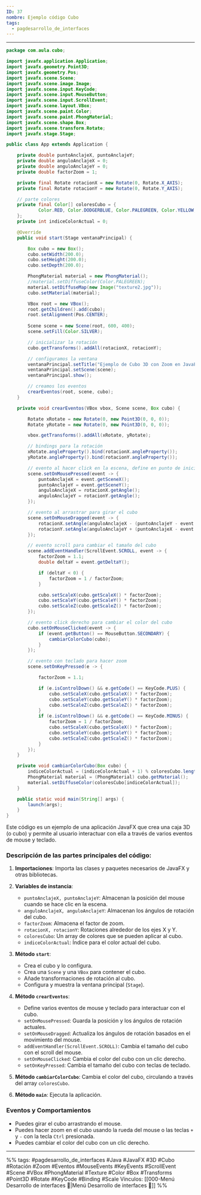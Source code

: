 ```yaml
---
ID: 37
nombre: Ejemplo código Cubo
tags:
  - pagdesarrollo_de_interfaces
---
```

___

```java
package com.aula.cubo;

import javafx.application.Application;
import javafx.geometry.Point3D;
import javafx.geometry.Pos;
import javafx.scene.Scene;
import javafx.scene.image.Image;
import javafx.scene.input.KeyCode;
import javafx.scene.input.MouseButton;
import javafx.scene.input.ScrollEvent;
import javafx.scene.layout.VBox;
import javafx.scene.paint.Color;
import javafx.scene.paint.PhongMaterial;
import javafx.scene.shape.Box;
import javafx.scene.transform.Rotate;
import javafx.stage.Stage;

public class App extends Application {

    private double puntoAnclajeX, puntoAnclajeY;
    private double anguloAnclajeX = 0;
    private double anguloAnclajeY = 0;
    private double factorZoom = 1;

    private final Rotate rotacionX = new Rotate(0, Rotate.X_AXIS);
    private final Rotate rotacionY = new Rotate(0, Rotate.Y_AXIS);    

    // parte colores
    private final Color[] coloresCubo = {
            Color.RED, Color.DODGERBLUE, Color.PALEGREEN, Color.YELLOW, Color.ORANGE, Color.PURPLE
    };
    private int indiceColorActual = 0;

    @Override
    public void start(Stage ventanaPrincipal) {

        Box cubo = new Box();
        cubo.setWidth(200.0);
        cubo.setHeight(200.0);
        cubo.setDepth(200.0);

        PhongMaterial material = new PhongMaterial();
        //material.setDiffuseColor(Color.PALEGREEN);   
        material.setDiffuseMap(new Image("texture2.jpg"));
        cubo.setMaterial(material);

        VBox root = new VBox();
        root.getChildren().add(cubo);
        root.setAlignment(Pos.CENTER);
        
        Scene scene = new Scene(root, 600, 400);        
        scene.setFill(Color.SILVER);

        // inicializar la rotación
        cubo.getTransforms().addAll(rotacionX, rotacionY);

        // configuramos la ventana
        ventanaPrincipal.setTitle("Ejemplo de Cubo 3D con Zoom en JavaFX");
        ventanaPrincipal.setScene(scene);
        ventanaPrincipal.show();

        // creamos los eventos
        crearEventos(root, scene, cubo);
    }

    private void crearEventos(VBox vbox, Scene scene, Box cubo) {

        Rotate xRotate = new Rotate(0, new Point3D(0, 0, 0)); 
        Rotate yRotate = new Rotate(0, new Point3D(0, 0, 0));

        vbox.getTransforms().addAll(xRotate, yRotate);

        // bindings para la rotación
        xRotate.angleProperty().bind(rotacionX.angleProperty());
        yRotate.angleProperty().bind(rotacionY.angleProperty());

        // evento al hacer click en la escena, define en punto de inicio
        scene.setOnMousePressed(event -> {
            puntoAnclajeX = event.getSceneX();
            puntoAnclajeY = event.getSceneY();
            anguloAnclajeX = rotacionX.getAngle();
            anguloAnclajeY = rotacionY.getAngle();
        });

        // evento al arrastrar para girar el cubo
        scene.setOnMouseDragged(event -> {
            rotacionX.setAngle(anguloAnclajeX - (puntoAnclajeY - event.getSceneY()));
            rotacionY.setAngle(anguloAnclajeY + (puntoAnclajeX - event.getSceneX()));
        });

        // evento scroll para cambiar el tamaño del cubo
        scene.addEventHandler(ScrollEvent.SCROLL, event -> {
            factorZoom = 1.1;
            double deltaY = event.getDeltaY();

            if (deltaY < 0) {
                factorZoom = 1 / factorZoom;
            }

            cubo.setScaleX(cubo.getScaleX() * factorZoom);
            cubo.setScaleY(cubo.getScaleY() * factorZoom);
            cubo.setScaleZ(cubo.getScaleZ() * factorZoom);
        });

        // evento click derecho para cambiar el color del cubo
        cubo.setOnMouseClicked(event -> {
            if (event.getButton() == MouseButton.SECONDARY) {
                cambiarColorCubo(cubo);
            }
        });

        // evento con teclado para hacer zoom
        scene.setOnKeyPressed(e -> {

            factorZoom = 1.1;

            if (e.isControlDown() && e.getCode() == KeyCode.PLUS) {
                cubo.setScaleX(cubo.getScaleX() * factorZoom);
                cubo.setScaleY(cubo.getScaleY() * factorZoom);
                cubo.setScaleZ(cubo.getScaleZ() * factorZoom);
            }
            if (e.isControlDown() && e.getCode() == KeyCode.MINUS) {
                factorZoom = 1 / factorZoom;
                cubo.setScaleX(cubo.getScaleX() * factorZoom);
                cubo.setScaleY(cubo.getScaleY() * factorZoom);
                cubo.setScaleZ(cubo.getScaleZ() * factorZoom);
            }
        });
    }

    private void cambiarColorCubo(Box cubo) {
        indiceColorActual = (indiceColorActual + 1) % coloresCubo.length;
        PhongMaterial material = (PhongMaterial) cubo.getMaterial();
        material.setDiffuseColor(coloresCubo[indiceColorActual]);
    }

    public static void main(String[] args) {
        launch(args);
    }
}
```

Este código es un ejemplo de una aplicación JavaFX que crea una caja 3D (o cubo) y permite al usuario interactuar con ella a través de varios eventos de mouse y teclado.

### Descripción de las partes principales del código:

1. **Importaciones**: Importa las clases y paquetes necesarios de JavaFX y otras bibliotecas.

2. **Variables de instancia**: 
    - `puntoAnclajeX, puntoAnclajeY`: Almacenan la posición del mouse cuando se hace clic en la escena.
    - `anguloAnclajeX, anguloAnclajeY`: Almacenan los ángulos de rotación del cubo.
    - `factorZoom`: Almacena el factor de zoom.
    - `rotacionX, rotacionY`: Rotaciones alrededor de los ejes X y Y.
    - `coloresCubo`: Un array de colores que se pueden aplicar al cubo.
    - `indiceColorActual`: Índice para el color actual del cubo.

3. **Método `start`**: 
    - Crea el cubo y lo configura.
    - Crea una `Scene` y una `VBox` para contener el cubo.
    - Añade transformaciones de rotación al cubo.
    - Configura y muestra la ventana principal (`Stage`).

4. **Método `crearEventos`**: 
    - Define varios eventos de mouse y teclado para interactuar con el cubo.
    - `setOnMousePressed`: Guarda la posición y los ángulos de rotación actuales.
    - `setOnMouseDragged`: Actualiza los ángulos de rotación basados en el movimiento del mouse.
    - `addEventHandler(ScrollEvent.SCROLL)`: Cambia el tamaño del cubo con el scroll del mouse.
    - `setOnMouseClicked`: Cambia el color del cubo con un clic derecho.
    - `setOnKeyPressed`: Cambia el tamaño del cubo con teclas de teclado.

5. **Método `cambiarColorCubo`**: Cambia el color del cubo, circulando a través del array `coloresCubo`.

6. **Método `main`**: Ejecuta la aplicación.

### Eventos y Comportamientos
- Puedes girar el cubo arrastrando el mouse.
- Puedes hacer zoom en el cubo usando la rueda del mouse o las teclas `+` y `-` con la tecla `Ctrl` presionada.
- Puedes cambiar el color del cubo con un clic derecho.


___
%%
tags: #pagdesarrollo_de_interfaces #Java #JavaFX #3D #Cubo #Rotación #Zoom #Eventos #MouseEvents #KeyEvents #ScrollEvent #Scene #VBox #PhongMaterial #Texture #Color #Box #Transforms #Point3D #Rotate #KeyCode #Binding #Scale
Vínculos: [[000-Menú Desarrollo de interfaces 📃|Menú Desarrollo de interfaces 📃]]
%%